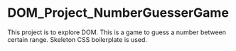 # DOM_Project_NumberGuesserGame
This project is to explore DOM. This is a game to guess a number between certain range. Skeleton CSS boilerplate is used.
